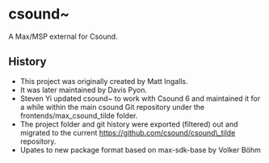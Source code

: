 # csound~

A Max/MSP external for Csound.

## History

* This project was originally created by Matt Ingalls. 
* It was later maintained by Davis Pyon.  
* Steven Yi updated csound~ to work with Csound 6 and maintained it for a while within the main csound Git repository under the frontends/max\_csound\_tilde folder.
* The project folder and git history were exported (filtered) out and migrated to the current https://github.com/csound/csound\_tilde repository.
* Upates to new package format based on max-sdk-base by Volker Böhm
